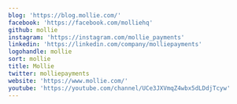 ```yaml
---
blog: 'https://blog.mollie.com/'
facebook: 'https://facebook.com/molliehq'
github: mollie
instagram: 'https://instagram.com/mollie_payments'
linkedin: 'https://linkedin.com/company/molliepayments'
logohandle: mollie
sort: mollie
title: Mollie
twitter: molliepayments
website: 'https://www.mollie.com/'
youtube: 'https://youtube.com/channel/UCe3JXVmqZ4wbx5dLDdjTcyw'
---
```

